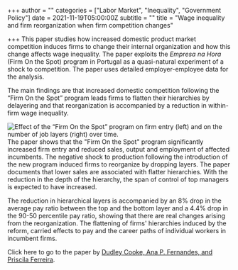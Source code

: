 +++
author = ""
categories = ["Labor Market", "Inequality", "Government Policy"]
date = 2021-11-19T05:00:00Z
subtitle = ""
title = "Wage inequality and firm reorganization when firm competition changes"

+++
This paper studies how increased domestic product market competition induces firms to change their internal organization and how this change affects wage inequality. The paper exploits the _Empresa na Hora_ (Firm On the Spot) program in Portugal as a quasi-natural experiment of a shock to competition. The paper uses detailed employer-employee data for the analysis.

The main findings are that increased domestic competition following the “Firm On the Spot” program leads firms to flatten their hierarchies by delayering and that reorganization is accompanied by a reduction in within-firm wage inequality.

![](/v1637338384/research_report/Screen_Shot_2021-11-19_at_11.12.17_AM_rsc2uf.png "Effect of the “Firm On the Spot” program on firm entry (left) and on the number of job layers (right) over time.")The paper shows that the "Firm On the Spot" program significantly increased firm entry and reduced sales, output and employment of affected incumbents. The negative shock to production following the introduction of the new program induced firms to reorganize by dropping layers. The paper documents that lower sales are associated with flatter hierarchies. With the reduction in the depth of the hierarchy, the span of control of top managers is expected to have increased.

The reduction in hierarchical layers is accompanied by an 8% drop in the average pay ratio between the top and the bottom layer and a 4.4% drop in the 90-50 percentile pay ratio, showing that there are real changes arising from the reorganization. The flattening of firms' hierarchies induced by the reform, carried effects to pay and the career paths of individual workers in incumbent firms.

Click here to go to the paper by [Dudley Cooke, Ana P. Fernandes, and Priscila Ferreira](https://www.sciencedirect.com/science/article/abs/pii/S0167718721000564?dgcid=rss_sd_all).